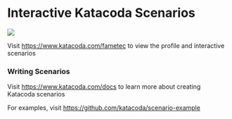 # Interactive Katacoda Scenarios

[![](http://shields.katacoda.com/katacoda/fametec/count.svg)](https://www.katacoda.com/fametec "Get your profile on Katacoda.com")

Visit https://www.katacoda.com/fametec to view the profile and interactive scenarios

### Writing Scenarios
Visit https://www.katacoda.com/docs to learn more about creating Katacoda scenarios

For examples, visit https://github.com/katacoda/scenario-example
